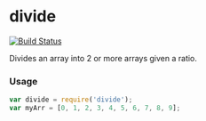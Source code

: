 divide
======

[![Build Status](https://travis-ci.org/waltervascarvalho/divide.svg?branch=master)](https://travis-ci.org/waltervascarvalho/divide)

Divides an array into 2 or more arrays given a ratio.

### Usage

```javascript
var divide = require('divide');
var myArr = [0, 1, 2, 3, 4, 5, 6, 7, 8, 9];

```
